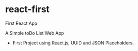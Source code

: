 # react-first
First React App

A Simple toDo List Web App 
 - First Project using React.js, UUID and JSON Placeholders. 
